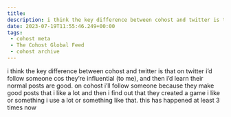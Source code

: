 ```yaml
---
title:
description: i think the key difference between cohost and twitter is that on twitter i’d follow someone cos they’re influential (to me), and then i’d learn their normal posts are good. on cohost i’ll follow someone because they make good posts that i like a lot and then i find out that they created a game i like or something i use a lot or something like that. this has happened at least 3 times now
date: 2023-07-19T11:55:46.249+00:00
tags:
 - cohost meta
 - The Cohost Global Feed
 - cohost archive
---
```


i think the key difference between cohost and twitter is that on twitter i’d follow someone cos they’re influential (to me), and then i’d learn their normal posts are good. on cohost i’ll follow someone because they make good posts that i like a lot and then i find out that they created a game i like or something i use a lot or something like that. this has happened at least 3 times now